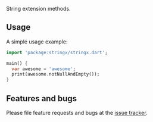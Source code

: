 String extension methods.

## Usage

A simple usage example:

```dart
import 'package:stringx/stringx.dart';

main() {
  var awesome = 'awesome';
  print(awesome.notNullAndEmpty());
}
```

## Features and bugs

Please file feature requests and bugs at the [issue tracker][tracker].

[tracker]: https://github.com/FakenMaster/stringx/issues
